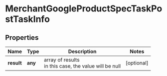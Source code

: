 # MerchantGoogleProductSpecTaskPostTaskInfo

## Properties

| Name | Type | Description | Notes |
|------------ | ------------- | ------------- | -------------|
**result** | **any** | array of results<br>in this case, the value will be null |[optional]|